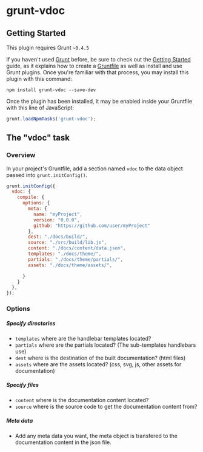 # grunt-vdoc


## Getting Started
This plugin requires Grunt `~0.4.5`

If you haven't used [Grunt](http://gruntjs.com/) before, be sure to check out the [Getting Started](http://gruntjs.com/getting-started) guide, as it explains how to create a [Gruntfile](http://gruntjs.com/sample-gruntfile) as well as install and use Grunt plugins. Once you're familiar with that process, you may install this plugin with this command:

```shell
npm install grunt-vdoc --save-dev
```

Once the plugin has been installed, it may be enabled inside your Gruntfile with this line of JavaScript:

```js
grunt.loadNpmTasks('grunt-vdoc');
```

## The "vdoc" task

### Overview
In your project's Gruntfile, add a section named `vdoc` to the data object passed into `grunt.initConfig()`.

```js
grunt.initConfig({
  vdoc: {
    compile: {
      options: {
        meta: {
          name: "myProject",
          version: "0.0.0",
          github: "https://github.com/user/myProject"
        },
        dest: "./docs/build/",
        source: "./src/build/lib.js",
        content: "./docs/content/data.json",
        templates: "./docs/theme/",
        partials: "./docs/theme/partials/",
        assets: "./docs/theme/assets/",

      }
    }
  },
});
```

### Options

##### Specify directories

* `templates` where are the handlebar templates located?
* `partials` where are the partials located? (The sub-templates handlebars use)
* `dest` where is the destination of the built documentation? (html files)
* `assets` where are the assets located? (css, svg, js, other assets for documentation)

##### Specify files

* `content` where is the documentation content located?
* `source` where is the source code to get the documentation content from?

##### Meta data
* Add any meta data you want, the meta object is transfered to the documentation content in the json file.


<br/><br/>

